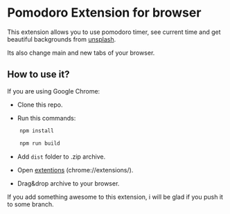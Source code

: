 # Pomodoro Extension for browser

This extension allows you to use pomodoro timer, see current time and get beautiful backgrounds from [unsplash](https://unsplash.com/). 

Its also change main and new tabs of your browser.

## How to use it?

If you are using Google Chrome:

- Clone this repo.

- Run this commands:
```bash 
    npm install
```
```bash 
    npm run build
```
- Add `dist` folder to .zip archive.

- Open [extentions](chrome://extensions/) (chrome://extensions/).

- Drag&drop archive to your browser.


If you add something awesome to this extension, i will be glad if you push it to some branch.